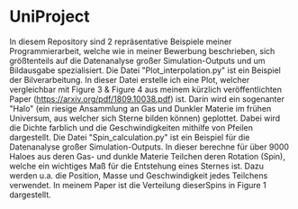 # UniProject
In diesem Repository sind 2 repräsentative Beispiele meiner Programmierarbeit, welche wie
in meiner Bewerbung beschrieben, sich größtenteils auf die Datenanalyse großer
Simulation-Outputs und um Bildausgabe spezialisiert.
Die Datei "Plot_interpolation.py" ist ein Beispiel der Bilverarbeitung.
In dieser Datei erstelle ich eine Plot, welcher vergleichbar mit Figure 3 & Figure 4 aus
meinem kürzlich veröffentlichten Paper (https://arxiv.org/pdf/1809.10038.pdf) ist. Darin 
wird ein sogenanter "Halo" (ein riesige Ansammlung an Gas und Dunkler Materie im frühen 
Universum, aus welcher sich Sterne bilden können) geplottet. Dabei wird die Dichte farblich 
und die Geschwindigkeiten mithilfe von Pfeilen dargestellt.
Die Datei "Spin_calculation.py" ist ein Beispiel für die Datenanalyse großer 
Simulation-Outputs. In dieser berechne für über 9000 Haloes aus deren Gas- und dunkle Materie
Teilchen deren Rotation (Spin), welche ein wichtiges Maß für die Entstehung eines Sternes ist.
Dazu werden u.a. die Position, Masse und Geschwindigkeit jedes Teilchens verwendet. 
In meinem Paper ist die Verteilung dieserSpins in Figure 1 dargestellt.
